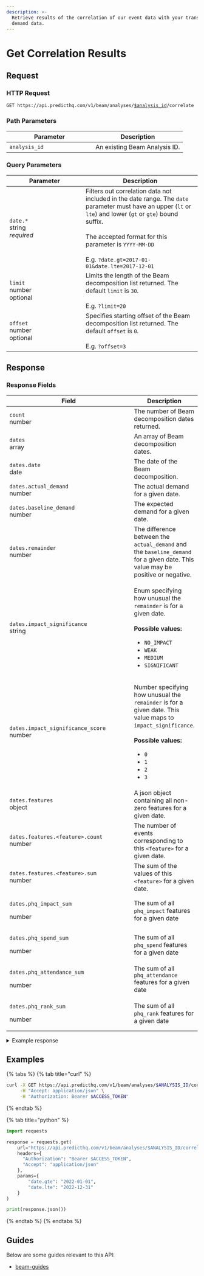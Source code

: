 ```yaml
---
description: >-
  Retrieve results of the correlation of our event data with your transactional
  demand data.
---
```


# Get Correlation Results

## Request

### HTTP Request

<pre class="language-apacheconf"><code class="lang-apacheconf">GET https://api.predicthq.com/v1/beam/analyses/<a data-footnote-ref href="#user-content-fn-1">$analysis_id</a>/correlate
</code></pre>

### Path Parameters

<table><thead><tr><th width="211">Parameter</th><th>Description</th></tr></thead><tbody><tr><td><code>analysis_id</code></td><td>An existing Beam Analysis ID.</td></tr></tbody></table>

### Query Parameters

<table><thead><tr><th width="185">Parameter</th><th>Description</th></tr></thead><tbody><tr><td><code>date.*</code><br>string<br><em>required</em></td><td>Filters out correlation data not included in the date range. The <code>date</code> parameter must have an upper (<code>lt</code> or <code>lte</code>) and lower (<code>gt</code> or <code>gte</code>) bound suffix.<br><br>The accepted format for this parameter is <code>YYYY-MM-DD</code><br><br>E.g. <code>?date.gt=2017-01-01&#x26;date.lte=2017-12-01</code></td></tr><tr><td><code>limit</code><br>number<br>optional</td><td>Limits the length of the Beam decomposition list returned. The default <code>limit</code> is <code>30</code>.<br><br>E.g. <code>?limit=20</code></td></tr><tr><td><code>offset</code><br>number<br>optional</td><td>Specifies starting offset of the Beam decomposition list returned. The default <code>offset</code> is <code>0</code>.<br><br>E.g. <code>?offset=3</code></td></tr></tbody></table>

## Response

### Response Fields

<table><thead><tr><th width="393">Field</th><th>Description</th></tr></thead><tbody><tr><td><code>count</code><br>number</td><td>The number of Beam decomposition dates returned.</td></tr><tr><td><code>dates</code><br>array</td><td>An array of Beam decomposition dates.</td></tr><tr><td><code>dates.date</code><br>date</td><td>The date of the Beam decomposition.</td></tr><tr><td><code>dates.actual_demand</code><br>number</td><td>The actual demand for a given date.</td></tr><tr><td><code>dates.baseline_demand</code><br>number</td><td>The expected demand for a given date.</td></tr><tr><td><code>dates.remainder</code><br>number</td><td>The difference between the <code>actual_demand</code> and the <code>baseline_demand</code> for a given date. This value may be positive or negative.</td></tr><tr><td><code>dates.impact_significance</code><br>string</td><td><p>Enum specifying how unusual the <code>remainder</code> is for a given date.<br><br><strong>Possible values:</strong></p><ul><li><code>NO_IMPACT</code></li><li><code>WEAK</code></li><li><code>MEDIUM</code></li><li><code>SIGNIFICANT</code></li></ul></td></tr><tr><td><code>dates.impact_significance_score</code><br>number</td><td><p>Number specifying how unusual the <code>remainder</code> is for a given date. This value maps to <code>impact_significance</code>.<br><br><strong>Possible values:</strong></p><ul><li><code>0</code></li><li><code>1</code></li><li><code>2</code></li><li><code>3</code></li></ul></td></tr><tr><td><code>dates.features</code><br>object</td><td>A json object containing all non-zero features for a given date.</td></tr><tr><td><code>dates.features.&#x3C;feature>.count</code><br>number</td><td>The number of events corresponding to this <code>&#x3C;feature></code> for a given date.</td></tr><tr><td><code>dates.features.&#x3C;feature>.sum</code><br>number</td><td>The sum of the values of this <code>&#x3C;feature></code> for a given date.</td></tr><tr><td><p><code>dates.phq_impact_sum</code></p><p>number</p></td><td>The sum of all <code>phq_impact</code> features for a given date</td></tr><tr><td><p><code>dates.phq_spend_sum</code></p><p>number</p></td><td>The sum of all <code>phq_spend</code> features for a given date</td></tr><tr><td><p><code>dates.phq_attendance_sum</code></p><p>number</p></td><td>The sum of all <code>phq_attendance</code> features for a given date</td></tr><tr><td><p><code>dates.phq_rank_sum</code></p><p>number</p></td><td>The sum of all <code>phq_rank</code> features for a given date</td></tr></tbody></table>



<details>

<summary>Example response</summary>

Below is an example response:

```json
{
    "model_version": "1.1.0",
    "version": 0,
    "dates": [
        {
            "date": "2021-01-01",
            "actual_demand": 5893.0,
            "baseline_demand": 1642.8505673206673,
            "remainder": 4250.149432679333,
            "impact_significance": "MEDIUM",
            "impact_significance_score": 2,
            "features": {
                "phq_attendance_concerts": {
                    "count": 2,
                    "sum": 1300
                },
                "phq_attendance_performing_arts": {
                    "count": 1,
                    "sum": 500
                }
            },
            "phq_impact_sum": 0,
            "phq_spend_sum": 0,
            "phq_attendance_sum": 1800,
            "phq_rank_count": 0
        },
        {
            "date": "2021-01-02",
            "actual_demand": 4273.0,
            "baseline_demand": 4373.972146649381,
            "remainder": -100.9721466493811,
            "impact_significance": "NO_IMPACT",
            "impact_significance_score": 0,
            "features": {
                "phq_rank_health_warnings": {
                    "rank_levels": {
                        "5": 1
                    }
                }
            },
            "phq_impact_sum": 0,
            "phq_spend_sum": 0,
            "phq_attendance_sum": 0,
            "phq_rank_count": 1
        },
    ]
...
}
```

</details>

## Examples

{% tabs %}
{% tab title="curl" %}
```bash
curl -X GET https://api.predicthq.com/v1/beam/analyses/$ANALYSIS_ID/correlate?date.gte=2022-01-01&date.lte=2022-12-31 \
     -H "Accept: application/json" \
     -H "Authorization: Bearer $ACCESS_TOKEN"
```
{% endtab %}

{% tab title="python" %}
```python
import requests

response = requests.get(
    url="https://api.predicthq.com/v1/beam/analyses/$ANALYSIS_ID/correlate",
    headers={
      "Authorization": "Bearer $ACCESS_TOKEN",
      "Accept": "application/json"
    },
    params={
        "date.gte": "2022-01-01",
        "date.lte": "2022-12-31"
    }
)

print(response.json())
```
{% endtab %}
{% endtabs %}

## Guides

Below are some guides relevant to this API:

* [beam-guides](../../getting-started/guides/beam-guides/ "mention")

[^1]: An existing Beam Analysis ID.
